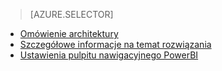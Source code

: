 > [AZURE.SELECTOR]
- [Omówienie architektury](../articles/cortana-analytics-playbook-vehicle-telemetry.md)
- [Szczegółowe informacje na temat rozwiązania](../articles/cortana-analytics-playbook-vehicle-telemetry-deep-dive.md)
- [Ustawienia pulpitu nawigacyjnego PowerBI](../articles/machine-learning/cortana-analytics-playbook-vehicle-telemetry-powerbi.md)

